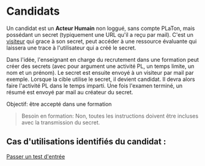  
# Candidats  

Un candidat est un **Acteur Humain** non loggué, sans compte PLaTon, mais possédant un secret (typiquement une URL qu'il a reçu par mail). C'est un [visiteur](https://github.com/PremierLangage/platon-conception/blob/master/acteur/Visiteur.md) qui grace à son secret, peut accéder à une ressource évaluante qui laissera une trace à l'utilisateur qui a créé le secret.

Dans l'idée, l'enseignant en charge du recrutement dans une formation peut créer des secrets (avec pour argument une activité PL, un temps limite, un nom et un prénom). Le secret est ensuite envoyé à un visiteur par mail par exemple. Lorsque la cible utilise le secret, il devient candidat. Il devra alors faire l'activité PL dans le temps imparti. Une fois l'examen terminé, un résumé est envoyé par mail au créateur du secret.

Objectif: être accepté dans une formation  

> Besoin en formation: Non, toutes les instructions doivent être incluses avec la transmission du secret.

## Cas d'utilisations identifiés du candidat :

[Passer un test d'entrée](https://github.com/PremierLangage/platon-conception/blob/master/UC/Candidats/Faire-un-test.md)
